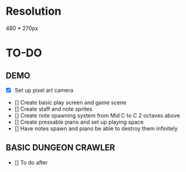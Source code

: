 # Resolution
480 * 270px

# TO-DO
## DEMO
- [x] Set up pixel art camera
- [] Create basic play screen and game scene
- [] Create staff and note sprites
- [] Create note spawning system from Mid C to C 2 octaves above
- [] Create pressable piano and set up playing space
- [] Have notes spawn and piano be able to destroy them infinitely

## BASIC DUNGEON CRAWLER
- [] To do after